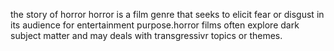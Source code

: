 the story of horror
horror is a film genre that seeks to elicit fear or disgust in its audience for entertainment purpose.horror films often explore dark subject matter and may deals with transgressivr topics or themes.

